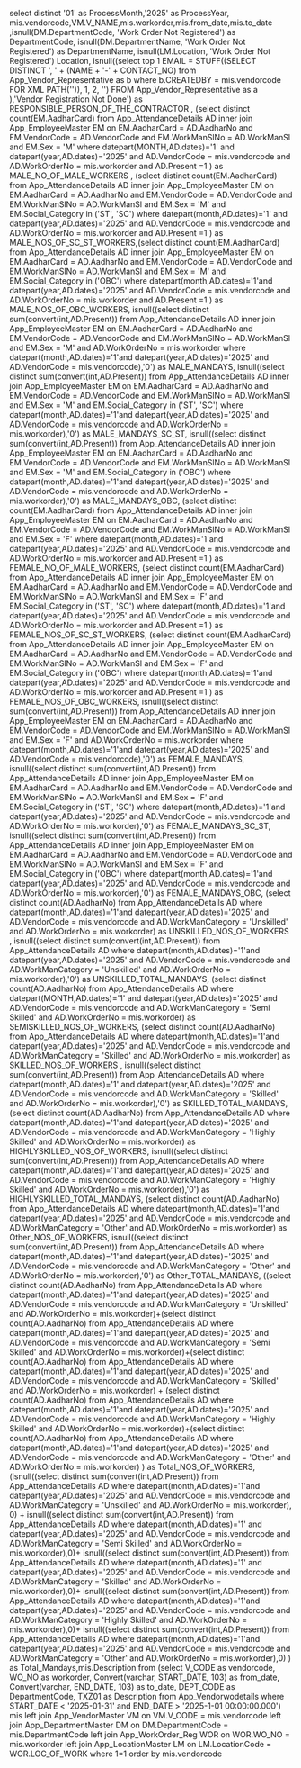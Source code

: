select distinct '01' as ProcessMonth,'2025' as ProcessYear, mis.vendorcode,VM.V_NAME,mis.workorder,mis.from_date,mis.to_date ,isnull(DM.DepartmentCode, 'Work Order Not Registered') as DepartmentCode, isnull(DM.DepartmentName, 'Work Order Not Registered') as DepartmentName, isnull(LM.Location, 'Work Order Not Registered') Location, isnull((select top 1 EMAIL = STUFF((SELECT DISTINCT ', ' + (NAME + '-' + CONTACT_NO) from App_Vendor_Representative as b where b.CREATEDBY = mis.vendorcode FOR XML PATH('')), 1, 2, '') FROM App_Vendor_Representative as a ),'Vendor Registration Not Done') as RESPONSIBLE_PERSON_OF_THE_CONTRACTOR , (select distinct count(EM.AadharCard) from App_AttendanceDetails AD inner join App_EmployeeMaster EM on EM.AadharCard = AD.AadharNo and EM.VendorCode = AD.VendorCode and EM.WorkManSlNo = AD.WorkManSl and EM.Sex = 'M' where datepart(MONTH,AD.dates)='1' and datepart(year,AD.dates)='2025' and AD.VendorCode = mis.vendorcode and AD.WorkOrderNo = mis.workorder and AD.Present =1 ) as MALE_NO_OF_MALE_WORKERS , (select distinct count(EM.AadharCard) from App_AttendanceDetails AD inner join App_EmployeeMaster EM on EM.AadharCard = AD.AadharNo and EM.VendorCode = AD.VendorCode and EM.WorkManSlNo = AD.WorkManSl and EM.Sex = 'M' and EM.Social_Category in ('ST', 'SC') where datepart(month,AD.dates)='1' and datepart(year,AD.dates)='2025' and AD.VendorCode = mis.vendorcode and AD.WorkOrderNo = mis.workorder and AD.Present =1 ) as MALE_NOS_OF_SC_ST_WORKERS,(select distinct count(EM.AadharCard) from App_AttendanceDetails AD inner join App_EmployeeMaster EM on EM.AadharCard = AD.AadharNo and EM.VendorCode = AD.VendorCode and EM.WorkManSlNo = AD.WorkManSl and EM.Sex = 'M' and EM.Social_Category in ('OBC') where datepart(month,AD.dates)='1'and datepart(year,AD.dates)='2025' and AD.VendorCode = mis.vendorcode and AD.WorkOrderNo = mis.workorder and AD.Present =1 ) as MALE_NOS_OF_OBC_WORKERS, isnull((select distinct sum(convert(int,AD.Present)) from App_AttendanceDetails AD inner join App_EmployeeMaster EM on EM.AadharCard = AD.AadharNo and EM.VendorCode = AD.VendorCode and EM.WorkManSlNo = AD.WorkManSl and EM.Sex = 'M' and AD.WorkOrderNo = mis.workorder where datepart(month,AD.dates)='1'and datepart(year,AD.dates)='2025' and AD.VendorCode = mis.vendorcode),'0') as MALE_MANDAYS, isnull((select distinct sum(convert(int,AD.Present)) from App_AttendanceDetails AD inner join App_EmployeeMaster EM on EM.AadharCard = AD.AadharNo and EM.VendorCode = AD.VendorCode and EM.WorkManSlNo = AD.WorkManSl and EM.Sex = 'M' and EM.Social_Category in ('ST', 'SC') where datepart(month,AD.dates)='1'and datepart(year,AD.dates)='2025' and AD.VendorCode = mis.vendorcode and AD.WorkOrderNo = mis.workorder),'0') as MALE_MANDAYS_SC_ST, isnull((select distinct sum(convert(int,AD.Present)) from App_AttendanceDetails AD inner join App_EmployeeMaster EM on EM.AadharCard = AD.AadharNo and EM.VendorCode = AD.VendorCode and EM.WorkManSlNo = AD.WorkManSl and EM.Sex = 'M' and EM.Social_Category in ('OBC') where datepart(month,AD.dates)='1'and datepart(year,AD.dates)='2025' and AD.VendorCode = mis.vendorcode and AD.WorkOrderNo = mis.workorder),'0') as MALE_MANDAYS_OBC, (select distinct count(EM.AadharCard) from App_AttendanceDetails AD inner join App_EmployeeMaster EM on EM.AadharCard = AD.AadharNo and EM.VendorCode = AD.VendorCode and EM.WorkManSlNo = AD.WorkManSl and EM.Sex = 'F' where datepart(month,AD.dates)='1'and datepart(year,AD.dates)='2025' and AD.VendorCode = mis.vendorcode and AD.WorkOrderNo = mis.workorder and AD.Present =1 ) as FEMALE_NO_OF_MALE_WORKERS, (select distinct count(EM.AadharCard) from App_AttendanceDetails AD inner join App_EmployeeMaster EM on EM.AadharCard = AD.AadharNo and EM.VendorCode = AD.VendorCode and EM.WorkManSlNo = AD.WorkManSl and EM.Sex = 'F' and EM.Social_Category in ('ST', 'SC') where datepart(month,AD.dates)='1'and datepart(year,AD.dates)='2025' and AD.VendorCode = mis.vendorcode and AD.WorkOrderNo = mis.workorder and AD.Present =1 ) as FEMALE_NOS_OF_SC_ST_WORKERS, (select distinct count(EM.AadharCard) from App_AttendanceDetails AD inner join App_EmployeeMaster EM on EM.AadharCard = AD.AadharNo and EM.VendorCode = AD.VendorCode and EM.WorkManSlNo = AD.WorkManSl and EM.Sex = 'F' and EM.Social_Category in ('OBC') where datepart(month,AD.dates)='1'and datepart(year,AD.dates)='2025' and AD.VendorCode = mis.vendorcode and AD.WorkOrderNo = mis.workorder and AD.Present =1 ) as FEMALE_NOS_OF_OBC_WORKERS, isnull((select distinct sum(convert(int,AD.Present)) from App_AttendanceDetails AD inner join App_EmployeeMaster EM on EM.AadharCard = AD.AadharNo and EM.VendorCode = AD.VendorCode and EM.WorkManSlNo = AD.WorkManSl and EM.Sex = 'F' and AD.WorkOrderNo = mis.workorder where datepart(month,AD.dates)='1'and datepart(year,AD.dates)='2025' and AD.VendorCode = mis.vendorcode),'0') as FEMALE_MANDAYS, isnull((select distinct sum(convert(int,AD.Present)) from App_AttendanceDetails AD inner join App_EmployeeMaster EM on EM.AadharCard = AD.AadharNo and EM.VendorCode = AD.VendorCode and EM.WorkManSlNo = AD.WorkManSl and EM.Sex = 'F' and EM.Social_Category in ('ST', 'SC') where datepart(month,AD.dates)='1'and datepart(year,AD.dates)='2025' and AD.VendorCode = mis.vendorcode and AD.WorkOrderNo = mis.workorder),'0') as FEMALE_MANDAYS_SC_ST, isnull((select distinct sum(convert(int,AD.Present)) from App_AttendanceDetails AD inner join App_EmployeeMaster EM on EM.AadharCard = AD.AadharNo and EM.VendorCode = AD.VendorCode and EM.WorkManSlNo = AD.WorkManSl and EM.Sex = 'F' and EM.Social_Category in ('OBC') where datepart(month,AD.dates)='1'and datepart(year,AD.dates)='2025' and AD.VendorCode = mis.vendorcode and AD.WorkOrderNo = mis.workorder),'0') as FEMALE_MANDAYS_OBC, (select distinct count(AD.AadharNo) from App_AttendanceDetails AD where datepart(month,AD.dates)='1'and datepart(year,AD.dates)='2025' and AD.VendorCode = mis.vendorcode and AD.WorkManCategory = 'Unskilled' and AD.WorkOrderNo = mis.workorder) as UNSKILLED_NOS_OF_WORKERS , isnull((select distinct sum(convert(int,AD.Present)) from App_AttendanceDetails AD where datepart(month,AD.dates)='1'and datepart(year,AD.dates)='2025' and AD.VendorCode = mis.vendorcode and AD.WorkManCategory = 'Unskilled' and AD.WorkOrderNo = mis.workorder),'0') as UNSKILLED_TOTAL_MANDAYS, (select distinct count(AD.AadharNo) from App_AttendanceDetails AD where datepart(MONTH,AD.dates)='1' and datepart(year,AD.dates)='2025' and AD.VendorCode = mis.vendorcode and AD.WorkManCategory = 'Semi Skilled' and AD.WorkOrderNo = mis.workorder) as SEMISKILLED_NOS_OF_WORKERS, (select distinct count(AD.AadharNo) from App_AttendanceDetails AD where datepart(month,AD.dates)='1'and datepart(year,AD.dates)='2025' and AD.VendorCode = mis.vendorcode and AD.WorkManCategory = 'Skilled' and AD.WorkOrderNo = mis.workorder) as SKILLED_NOS_OF_WORKERS , isnull((select distinct sum(convert(int,AD.Present)) from App_AttendanceDetails AD where datepart(month,AD.dates)='1' and datepart(year,AD.dates)='2025' and AD.VendorCode = mis.vendorcode and AD.WorkManCategory = 'Skilled' and AD.WorkOrderNo = mis.workorder),'0') as SKILLED_TOTAL_MANDAYS, (select distinct count(AD.AadharNo) from App_AttendanceDetails AD where datepart(month,AD.dates)='1'and datepart(year,AD.dates)='2025' and AD.VendorCode = mis.vendorcode and AD.WorkManCategory = 'Highly Skilled' and AD.WorkOrderNo = mis.workorder) as HIGHLYSKILLED_NOS_OF_WORKERS, isnull((select distinct sum(convert(int,AD.Present)) from App_AttendanceDetails AD where datepart(month,AD.dates)='1'and datepart(year,AD.dates)='2025' and AD.VendorCode = mis.vendorcode and AD.WorkManCategory = 'Highly Skilled' and AD.WorkOrderNo = mis.workorder),'0') as HIGHLYSKILLED_TOTAL_MANDAYS, (select distinct count(AD.AadharNo) from App_AttendanceDetails AD where datepart(month,AD.dates)='1'and datepart(year,AD.dates)='2025' and AD.VendorCode = mis.vendorcode and AD.WorkManCategory = 'Other' and AD.WorkOrderNo = mis.workorder) as Other_NOS_OF_WORKERS, isnull((select distinct sum(convert(int,AD.Present)) from App_AttendanceDetails AD where datepart(month,AD.dates)='1'and datepart(year,AD.dates)='2025' and AD.VendorCode = mis.vendorcode and AD.WorkManCategory = 'Other' and AD.WorkOrderNo = mis.workorder),'0') as Other_TOTAL_MANDAYS, ((select distinct count(AD.AadharNo) from App_AttendanceDetails AD where datepart(month,AD.dates)='1'and datepart(year,AD.dates)='2025' and AD.VendorCode = mis.vendorcode and AD.WorkManCategory = 'Unskilled' and AD.WorkOrderNo = mis.workorder)+(select distinct count(AD.AadharNo) from App_AttendanceDetails AD where datepart(month,AD.dates)='1'and datepart(year,AD.dates)='2025' and AD.VendorCode = mis.vendorcode and AD.WorkManCategory = 'Semi Skilled' and AD.WorkOrderNo = mis.workorder)+(select distinct count(AD.AadharNo) from App_AttendanceDetails AD where datepart(month,AD.dates)='1'and datepart(year,AD.dates)='2025' and AD.VendorCode = mis.vendorcode and AD.WorkManCategory = 'Skilled' and AD.WorkOrderNo = mis.workorder) + (select distinct count(AD.AadharNo) from App_AttendanceDetails AD where datepart(month,AD.dates)='1'and datepart(year,AD.dates)='2025' and AD.VendorCode = mis.vendorcode and AD.WorkManCategory = 'Highly Skilled' and AD.WorkOrderNo = mis.workorder)+(select distinct count(AD.AadharNo) from App_AttendanceDetails AD where datepart(month,AD.dates)='1'and datepart(year,AD.dates)='2025' and AD.VendorCode = mis.vendorcode and AD.WorkManCategory = 'Other' and AD.WorkOrderNo = mis.workorder) ) as Total_NOS_OF_WORKERS, (isnull((select distinct sum(convert(int,AD.Present)) from App_AttendanceDetails AD where datepart(month,AD.dates)='1'and datepart(year,AD.dates)='2025' and AD.VendorCode = mis.vendorcode and AD.WorkManCategory = 'Unskilled' and AD.WorkOrderNo = mis.workorder), 0) + isnull((select distinct sum(convert(int,AD.Present)) from App_AttendanceDetails AD where datepart(month,AD.dates)='1' and datepart(year,AD.dates)='2025' and AD.VendorCode = mis.vendorcode and AD.WorkManCategory = 'Semi Skilled' and AD.WorkOrderNo = mis.workorder),0)+ isnull((select distinct sum(convert(int,AD.Present)) from App_AttendanceDetails AD where datepart(month,AD.dates)='1' and datepart(year,AD.dates)='2025' and AD.VendorCode = mis.vendorcode and AD.WorkManCategory = 'Skilled' and AD.WorkOrderNo = mis.workorder),0)+ isnull((select distinct sum(convert(int,AD.Present)) from App_AttendanceDetails AD where datepart(month,AD.dates)='1'and datepart(year,AD.dates)='2025' and AD.VendorCode = mis.vendorcode and AD.WorkManCategory = 'Highly Skilled' and AD.WorkOrderNo = mis.workorder),0)+ isnull((select distinct sum(convert(int,AD.Present)) from App_AttendanceDetails AD where datepart(month,AD.dates)='1'and datepart(year,AD.dates)='2025' and AD.VendorCode = mis.vendorcode and AD.WorkManCategory = 'Other' and AD.WorkOrderNo = mis.workorder),0) ) as Total_Mandays,mis.Description from (select V_CODE as vendorcode, WO_NO as workorder, Convert(varchar, START_DATE, 103) as from_date, Convert(varchar, END_DATE, 103) as to_date, DEPT_CODE as DepartmentCode, TXZ01 as Description from App_Vendorwodetails where START_DATE < '2025-01-31' and END_DATE > '2025-1-01 00:00:00.000') mis left join App_VendorMaster VM on VM.V_CODE = mis.vendorcode left join App_DepartmentMaster DM on DM.DepartmentCode = mis.DepartmentCode left join App_WorkOrder_Reg WOR on WOR.WO_NO = mis.workorder left join App_LocationMaster LM on LM.LocationCode = WOR.LOC_OF_WORK where 1=1 order by mis.vendorcode

